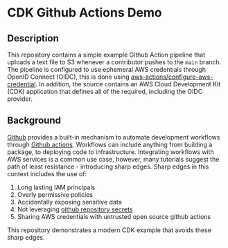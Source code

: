 # CDK Github Actions Demo
## Description
This repository contains a simple example Github Action pipeline that uploads a text file to S3 whenever a contributor pushes to the `main` branch. The pipeline is configured to use ephemeral AWS credentials through OpenID Connect (OIDC), this is done using [aws-actions/configure-aws-credential](https://github.com/aws-actions/configure-aws-credentials). In addition, the source contains an AWS Cloud Development Kit (CDK) application that defines all of the required, including the OIDC provider.

## Background
[Github](https://github.com/) provides a built-in mechanism to automate development workflows through [Github actions](https://github.com/features/actions). Workflows can include anything from building a package, to deploying code to infrastructure. Integrating workflows with AWS services is a common use case, however, many tutorials suggest the path of least resistance - introducing sharp edges. Sharp edges in this context includes the use of:

1. Long lasting IAM principals
1. Overly permissive policies
1. Accidentally exposing sensitive data
1. Not leveraging [github repository secrets](https://docs.github.com/en/actions/security-guides/encrypted-secrets)
1. Sharing AWS credentials with untrusted open source github actions

This repository demonstrates a modern CDK example that avoids these sharp edges.
